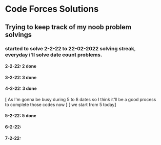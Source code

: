 # Code Forces Solutions

## Trying to keep track of my noob problem solvings

### started to solve 2-2-22 to 22-02-2022 solving streak, everyday i'll solve date count problems.
#### 2-2-22: 2 done
#### 3-2-22: 3 done
#### 4-2-22: 3 done 
[ As I'm gonna be busy during 5 to 8 dates so I think it'll be a good process to complete those codes now ]
[ we start from 5 today]
#### 5-2-22: 5 done
#### 6-2-22:
#### 7-2-22: